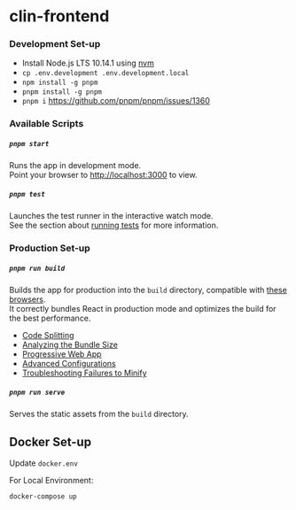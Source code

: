 # clin-frontend

### Development Set-up
* Install Node.js LTS 10.14.1 using [nvm](https://github.com/creationix/nvm/blob/master/README.md)
* `cp .env.development .env.development.local`
* `npm install -g pnpm`
* `pnpm install -g pnpm`
* `pnpm i` https://github.com/pnpm/pnpm/issues/1360

### Available Scripts

##### `pnpm start`
Runs the app in development mode.<br>
Point your browser to [http://localhost:3000](http://localhost:3000) to view.

##### `pnpm test`
Launches the test runner in the interactive watch mode.<br>
See the section about [running tests](https://facebook.github.io/create-react-app/docs/running-tests) for more information.


### Production Set-up

##### `pnpm run build`
Builds the app for production into the `build` directory, compatible with [these browsers](https://browserl.ist/?q=last+3+version%2C+not+op_mini+all%2C+not+%3C+1%25).<br>
It correctly bundles React in production mode and optimizes the build for the best performance.
* [Code Splitting](https://facebook.github.io/create-react-app/docs/code-splitting)
* [Analyzing the Bundle Size](https://facebook.github.io/create-react-app/docs/analyzing-the-bundle-size)
* [Progressive Web App](https://facebook.github.io/create-react-app/docs/making-a-progressive-web-app)
* [Advanced Configurations](https://facebook.github.io/create-react-app/docs/advanced-configuration)
* [Troubleshooting Failures to Minify](https://facebook.github.io/create-react-app/docs/troubleshooting#npm-run-build-fails-to-minify)

##### `pnpm run serve`
Serves the static assets from the `build` directory.

## Docker Set-up

Update `docker.env`

For Local Environment:
```
docker-compose up
```
